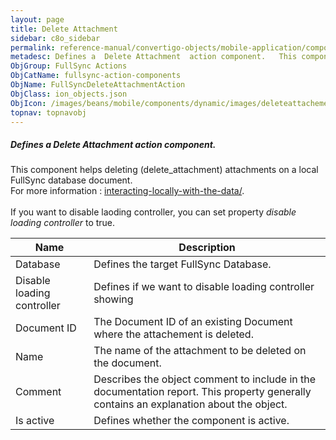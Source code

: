 ```yaml
---
layout: page
title: Delete Attachment
sidebar: c8o_sidebar
permalink: reference-manual/convertigo-objects/mobile-application/components/fullsync-action-components/delete-attachment/
metadesc: Defines a  Delete Attachment  action component.   This component helps deleting (delete_attachment) attachments on a local FullSync database document.
ObjGroup: FullSync Actions
ObjCatName: fullsync-action-components
ObjName: FullSyncDeleteAttachmentAction
ObjClass: ion_objects.json
ObjIcon: /images/beans/mobile/components/dynamic/images/deleteattachementaction_color_32x32.png
topnav: topnavobj
---
```

##### Defines a <i>Delete Attachment</i> action component. <br/>

 This component helps deleting (delete_attachment) attachments on a local FullSync database document.<br/>
 For more information : <a href='https://www.convertigo.com/documentation/latest/reference-manual/convertigo-mbaas-server/convertigo-full-sync-architecture/#interacting-locally-on-the-mobile-with-the-data'>interacting-locally-with-the-data/</a>. <br/>
<br/>
 If you want to disable laoding controller, you can set property <i>disable loading controller</i> to true.

Name | Description 
--- | ---
Database | Defines the target FullSync Database.
Disable loading controller | Defines if we want to disable loading controller showing
Document ID | The Document ID of an existing Document where the attachement is deleted.
Name | The name of the attachment to be deleted on the document.
Comment | Describes the object comment to include in the documentation report.  This property generally contains an explanation about the object. 
Is active | Defines whether the component is active. 


